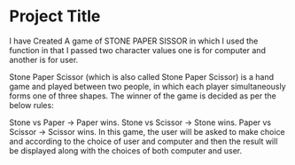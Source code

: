 
# Project Title

I have Created A game of STONE PAPER SISSOR in which I used the function in that I passed two character values one is for computer and another is for user.

Stone Paper Scissor (which is also called Stone Paper Scissor) is a hand game and played between two people, in which each player simultaneously forms one of three shapes. The winner of the game is decided as per the below rules:

Stone vs Paper -> Paper wins.
Stone vs Scissor -> Stone wins.
Paper vs Scissor -> Scissor wins.
In this game, the user will be asked to make choice and according to the choice of user and computer and then the result will be displayed along with the choices of both computer and user.

